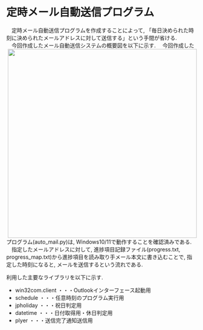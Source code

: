 # 定時メール自動送信プログラム
　定時メール自動送信プログラムを作成することによって, 「毎日決められた時刻に決められたメールアドレスに対して送信する」という手間が省ける.   
　今回作成したメール自動送信システムの概要図を以下に示す. 
<img src=https://github.com/haradakaito/AutoMail/assets/75819611/6f4a9052-7bba-4ced-bdcb-db6fa11bcaac, width=500, align=right>
　今回作成したプログラム(auto_mail.py)は, Windows10/11で動作することを確認済みである.   
　指定したメールアドレスに対して, 進捗項目記録ファイル(progress.txt, progress_map.txt)から進捗項目を読み取り手メール本文に書き込むことで, 指定した時刻になると, メールを送信するという流れである.   

利用した主要なライブラリを以下に示す. 
 - win32com.client
   ・・・Outlookインターフェース起動用
 - schedule
   ・・・任意時刻のプログラム実行用
 - jpholiday
   ・・・祝日判定用
 - datetime
   ・・・日付取得用・休日判定用
 - plyer
   ・・・送信完了通知送信用
